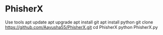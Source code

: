 # PhisherX
Use tools
apt update
apt upgrade
apt install git
apt install python
git clone https://github.com/Aayusha55/PhisherX.git
cd PhisherX
python PhisherX.py
